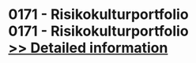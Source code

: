 # 0171 - Risikokulturportfolio<br />0171 - Risikokulturportfolio<br />[>> Detailed information](https://secure.shareit.com/shareit/product.html?productid=301003792&affiliateid=200057808)